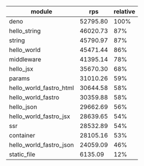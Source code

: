 
| module                  | rps      | relative |
| ----------------------- | -------- | -------- |
| deno                    | 52795.80 | 100%     |
| hello_string            | 46020.73 | 87%      |
| string                  | 45790.97 | 87%      |
| hello_world             | 45471.44 | 86%      |
| middleware              | 41395.14 | 78%      |
| hello_jsx               | 35670.30 | 68%      |
| params                  | 31010.26 | 59%      |
| hello_world_fastro_html | 30644.58 | 58%      |
| hello_world_fastro      | 30359.88 | 58%      |
| hello_json              | 29662.69 | 56%      |
| hello_world_fastro_jsx  | 28639.65 | 54%      |
| ssr                     | 28532.89 | 54%      |
| container               | 28105.16 | 53%      |
| hello_world_fastro_json | 24059.09 | 46%      |
| static_file             | 6135.09  | 12%      |